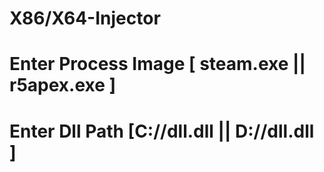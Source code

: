 # X86/X64-Injector
#  Enter Process Image [ steam.exe || r5apex.exe ] 
#  Enter Dll Path [C://dll.dll || D://dll.dll ]
